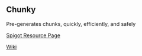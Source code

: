 ## Chunky
Pre-generates chunks, quickly, efficiently, and safely

[Spigot Resource Page](https://www.spigotmc.org/resources/chunky.81534/)

[Wiki](https://github.com/pop4959/Chunky/wiki/Commands)
